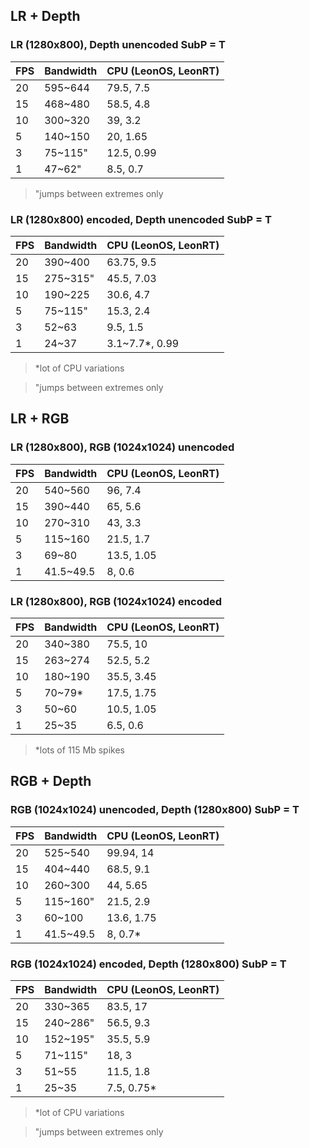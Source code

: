 
## LR + Depth

### LR (1280x800), Depth unencoded  SubP = T
| FPS  | Bandwidth | CPU (LeonOS, LeonRT) |
| ------------- | ------------- | ------------- |
| 20 | 595~644  | 79.5, 7.5 |
| 15  | 468~480  | 58.5, 4.8 |
| 10  | 300~320  | 39, 3.2 |
| 5  | 140~150  | 20, 1.65 |
| 3  | 75~115"  | 12.5, 0.99 |
| 1  | 47~62"  | 8.5, 0.7 |
> "jumps between extremes only


### LR (1280x800) encoded, Depth unencoded  SubP = T
| FPS  | Bandwidth | CPU (LeonOS, LeonRT) |
| ------------- | ------------- | ------------- |
| 20 | 390~400  | 63.75, 9.5 |
| 15  | 275~315"  | 45.5, 7.03 |
| 10  | 190~225  | 30.6, 4.7 |
| 5  | 75~115"  | 15.3, 2.4 |
| 3  | 52~63  | 9.5, 1.5 |
| 1  | 24~37  | 3.1~7.7*, 0.99 |
> *lot of CPU variations

> "jumps between extremes only



## LR + RGB

### LR (1280x800), RGB (1024x1024) unencoded
| FPS  | Bandwidth | CPU (LeonOS, LeonRT) |
| ------------- | ------------- | ------------- |
| 20 | 540~560  | 96, 7.4 |
| 15  | 390~440  | 65, 5.6 |
| 10  | 270~310  | 43, 3.3 |
| 5  | 115~160  | 21.5, 1.7 |
| 3  | 69~80  | 13.5, 1.05 |
| 1  | 41.5~49.5  | 8, 0.6 |			


### LR (1280x800), RGB (1024x1024) encoded
| FPS  | Bandwidth | CPU (LeonOS, LeonRT) |
| ------------- | ------------- | ------------- |
| 20 | 340~380  | 75.5, 10 |
| 15  | 263~274  | 52.5, 5.2 |
| 10  | 180~190  | 35.5, 3.45 |
| 5  | 70~79*  | 17.5, 1.75 |
| 3  | 50~60  | 10.5, 1.05 |
| 1  | 25~35  | 6.5, 0.6 |	
> *lots of 115 Mb spikes



## RGB + Depth

### RGB (1024x1024) unencoded, Depth (1280x800) SubP = T
| FPS  | Bandwidth | CPU (LeonOS, LeonRT) |
| ------------- | ------------- | ------------- |
| 20 | 525~540  | 99.94, 14 |
| 15  | 404~440  | 68.5, 9.1 |
| 10  | 260~300  | 44, 5.65 |
| 5  | 115~160"  | 21.5, 2.9 |
| 3  | 60~100  | 13.6, 1.75 |
| 1  | 41.5~49.5  | 8, 0.7* |			


### RGB (1024x1024) encoded, Depth (1280x800) SubP = T
| FPS  | Bandwidth | CPU (LeonOS, LeonRT) |
| ------------- | ------------- | ------------- |
| 20 | 330~365  | 83.5, 17 |
| 15  | 240~286"  | 56.5, 9.3 |
| 10  | 152~195"  | 35.5, 5.9 |
| 5  | 71~115"  | 18, 3 |
| 3  | 51~55  | 11.5, 1.8 |
| 1  | 25~35  | 7.5, 0.75* |	
> *lot of CPU variations

> "jumps between extremes only				


	